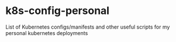 # k8s-config-personal

List of Kubernetes configs/manifests and other useful scripts for my personal kubernetes deployments

